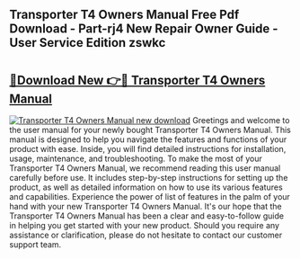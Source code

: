## Transporter T4 Owners Manual Free Pdf Download - Part-rj4 New Repair Owner Guide - User Service Edition zswkc

# <h2><a href="http://bc52941.oget.top/?id=Transporter+T4+Owners+Manual">🔗Download New 👉🔴 Transporter T4 Owners Manual</a></h2>

[![Transporter T4 Owners Manual new download](https://i.imgur.com/5g1atiW.png)](http://bc52941.oget.top/?id=Transporter+T4+Owners+Manual)
Greetings and welcome to the user manual for your newly bought Transporter T4 Owners Manual. This manual is designed to help you navigate the features and functions of your product with ease. Inside, you will find detailed instructions for installation, usage, maintenance, and troubleshooting. To make the most of your Transporter T4 Owners Manual, we recommend reading this user manual carefully before use. It includes step-by-step instructions for setting up the product, as well as detailed information on how to use its various features and capabilities. Experience the power of list of features in the palm of your hand with your new Transporter T4 Owners Manual. It's our hope that the Transporter T4 Owners Manual has been a clear and easy-to-follow guide in helping you get started with your new product. Should you require any assistance or clarification, please do not hesitate to contact our customer support team.
